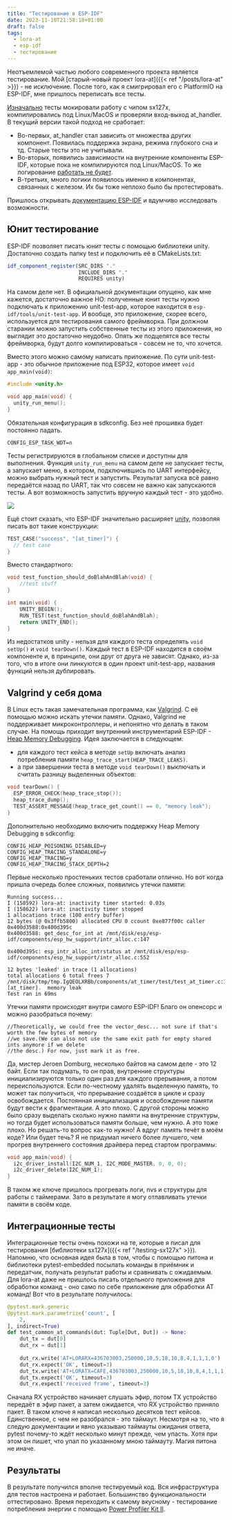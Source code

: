 ```yaml
---
title: "Тестирование в ESP-IDF"
date: 2023-11-10T21:58:18+01:00
draft: false
tags:
  - lora-at
  - esp-idf
  - тестирование
---
```


Неотъемлемой частью любого современного проекта является тестирование. Мой [старый-новый проект lora-at]({{< ref "/posts/lora-at" >}}) - не исключение. После того, как я смигрировал его с PlatformIO на ESP-IDF, мне пришлось переписать все тесты.

[Изначально](https://github.com/dernasherbrezon/lora-at/blob/7cba855415422f44db5b2759d54e6f59af0f0639/test/test_at/test_AtHandler.cpp) тесты мокировали работу с чипом sx127x, компилировались под Linux/MacOS и проверяли вход-выход at_handler. В текущий версии такой подход не сработает:

 - Во-первых, at_handler стал зависить от множества других компонент. Появилась поддержка экрана, режима глубокого сна и тд. Старые тесты это не учитывали.
 - Во-вторых, появились зависимости на внутренние компоненты ESP-IDF, которые пока не компилируются под Linux/MacOS. То же логирование [работать не будет](https://docs.espressif.com/projects/esp-idf/en/latest/esp32/api-guides/host-apps.html).
 - В-третьих, много логики появилось именно в компонентах, связанных с железом. Их бы тоже неплохо было бы протестировать.
 
Пришлось открывать [документацию ESP-IDF](https://docs.espressif.com/projects/esp-idf/en/latest/esp32/api-guides/unit-tests.html) и вдумчиво исследовать возможности.

## Юнит тестирование

ESP-IDF позволяет писать юнит тесты с помощью библиотеки unity. Достаточно создать папку test и подключить её в CMakeLists.txt:

```cmake
idf_component_register(SRC_DIRS "."
                       INCLUDE_DIRS "."
                       REQUIRES unity)
```

На самом деле нет. В официальной документации опущено, как мне кажется, достаточно важное НО: полученные юнит тесты нужно подключать к приложению unit-test-app, которое находится в ```esp-idf/tools/unit-test-app```. И вообще, это приложение, скорее всего, используется для тестирования самого фреймворка. При должном старании можно запустить собственные тесты из этого приложения, но выглядит это достаточно неудобно. Опять же подцепятся все тесты фреймворка, будут долго компилироваться - совсем не то, что хочется.

Вместо этого можно самому написать приложение. По сути unit-test-app - это обычное приложение под ESP32, которое имеет ```void app_main(void)```:

```c
#include <unity.h>

void app_main(void) {
  unity_run_menu();
}
```

Обязательная конфигурация в sdkconfig. Без неё прошивка будет постоянно падать.

```
CONFIG_ESP_TASK_WDT=n
```

Тесты регистрируются в глобальном списке и доступны для выполнения. Функция ```unity_run_menu``` на самом деле не запускает тесты, а запускает меню, в котором, подключившись по UART интерфейсу, можно выбрать нужный тест и запустить. Результат запуска всё равно передаётся назад по UART, так что совсем не важно как запускаются тесты. А вот возможность запустить вручную каждый тест - это удобно.

![](img/1.png)

Ещё стоит сказать, что ESP-IDF значительно расширяет [unity](https://github.com/ThrowTheSwitch/Unity/blob/master/docs/UnityGettingStartedGuide.md), позволяя писать вот такие конструкции:

```c
TEST_CASE("success", "[at_timer]") {
  // test case
}
```

Вместо стандартного:

```c
void test_function_should_doBlahAndBlah(void) {
    //test stuff
}

int main(void) {
    UNITY_BEGIN();
    RUN_TEST(test_function_should_doBlahAndBlah);
    return UNITY_END();
}
```

Из недостатков unity - нельзя для каждого теста определять ```void setUp()``` и ```void tearDown()```. Каждый тест в ESP-IDF находится в своём компоненте и, в принципе, они друг от друга не зависят. Однако, из-за того, что в итоге они линкуются в один проект unit-test-app, названия функций нельзя дублировать.

## Valgrind у себя дома

В Linux есть такая замечательная программа, как [Valgrind](https://valgrind.org). С её помощью можно искать утечки памяти. Однако, Valgrind не поддерживает микроконтроллеры, и непонятно что делать в таком случае. На помощь приходит внутренний инструментарий ESP-IDF - [Heap Memory Debugging](https://docs.espressif.com/projects/esp-idf/en/latest/esp32/api-reference/system/heap_debug.html). Идея заключается в следующем:

 - для каждого тест кейса в методе ```setUp``` включать анализ потребления памяти ```heap_trace_start(HEAP_TRACE_LEAKS)```.
 - а при завершении теста в методе ```void tearDown()``` выключать и считать разницу выделенных объектов:
 
```c
void tearDown() {
  ESP_ERROR_CHECK(heap_trace_stop());
  heap_trace_dump();
  TEST_ASSERT_MESSAGE(heap_trace_get_count() == 0, "memory leak");
}
```

Дополнительно необходимо включить поддержку Heap Memory Debugging в sdkconfig:

```
CONFIG_HEAP_POISONING_DISABLED=y
CONFIG_HEAP_TRACING_STANDALONE=y
CONFIG_HEAP_TRACING=y
CONFIG_HEAP_TRACING_STACK_DEPTH=2
```

Первые несколько простеньких тестов сработали отлично. Но вот когда пришла очередь более сложных, появились утечки памяти:

```
Running success...
I (158592) lora-at: inactivity timer started: 0.03s
I (158622) lora-at: inactivity timer stopped
1 allocations trace (100 entry buffer)
12 bytes (@ 0x3ffb5800) allocated CPU 0 ccount 0xe877f00c caller 0x400d3588:0x400d395c
0x400d3588: get_desc_for_int at /mnt/disk/esp/esp-idf/components/esp_hw_support/intr_alloc.c:147

0x400d395c: esp_intr_alloc_intrstatus at /mnt/disk/esp/esp-idf/components/esp_hw_support/intr_alloc.c:552

12 bytes 'leaked' in trace (1 allocations)
total allocations 6 total frees 7
/mnt/disk/tmp/tmp.IgQEOLXRBb/components/at_timer/test/test_at_timer.c:18:success:FAIL:Function [at_timer].  memory leak
Test ran in 69ms
```

Утечки памяти происходят внутри самого ESP-IDF! Благо он опенсорс и можно разобраться почему:

```
//Theoretically, we could free the vector_desc... not sure if that's worth the few bytes of memory
//we save.(We can also not use the same exit path for empty shared ints anymore if we delete
//the desc.) For now, just mark it as free.
```

Да, мистер Jeroen Domburg, несколько байтов на самом деле - это 12 байт. Если так подумать, то он прав, внутренние структуры инициализируются только один раз для каждого прерывания, а потом переиспользуются. Если по-честному удалять выделенную память, то может так получиться, что прерывание создаётся в цикле и сразу освобождается. Постоянная инициализация и освобождение памяти будут вести к фрагментации. А это плохо. С другой стороны можно было сразу выделать сколько нужно памяти на внутренние структуры, но тогда будет использоваться памяти больше, чем нужно. А это тоже плохо. Но решать-то вопрос как-то нужно! А вдруг память течёт в моём коде? Или будет течь? Я не придумал ничего более лучшего, чем прогрев внутреннего состояния драйвера перед стартом программы:

```c
void app_main(void) {
  i2c_driver_install(I2C_NUM_1, I2C_MODE_MASTER, 0, 0, 0);
  i2c_driver_delete(I2C_NUM_1);
}
```

В таком же ключе пришлось прогревать логи, nvs и структуры для работы с таймерами. Зато в результате я могу отлавливать утечки памяти в своём коде.

## Интеграционные тесты

Интеграционные тесты очень похожи на те, которые я писал для тестирования [библиотеки sx127x]({{< ref "/testing-sx127x" >}}). Напомню, что основная идея была в том, чтобы с помощью питона и библиотеки pytest-embedded посылать команды в приёмник и передатчик, получать результат работы и сравнивать с ожидаемым. Для lora-at даже не пришлось писать отдельного приложения для обработки команд - оно само по себе приложение для обработки AT команд! Вот что в результате получилось:

```python
@pytest.mark.generic
@pytest.mark.parametrize('count', [
    2,
], indirect=True)
def test_common_at_commands(dut: Tuple[Dut, Dut]) -> None:
    dut_tx = dut[0]
    dut_rx = dut[1]
    
    dut_rx.write('AT+LORARX=436703003,250000,10,5,18,10,8,4,1,1,1,0')
    dut_rx.expect('OK', timeout=3)
    dut_tx.write('AT+LORATX=CAFE,436703003,250000,10,5,18,10,8,4,1,1,1,0')
    dut_tx.expect('OK', timeout=3)
    dut_rx.expect('received frame', timeout=3)    
```

Сначала RX устройство начинает слушать эфир, потом TX устройство передаёт в эфир пакет, а затем ожидается, что RX устройство приняло пакет. В таком ключе я написал несколько десятков тест кейсов. Единственное, с чем не разобрался - это таймаут. Несмотря на то, что я следую документации и явно указываю таймауты ожидания ответа, pytest почему-то ждёт несколько минут прежде, чем упасть. Хотя при этом он пишет, что упал по указанному мною таймауту. Магия питона не иначе.

## Результаты

В результате получился вполне тестируемый код. Вся инфраструктура для тестов настроена и работает. Большинство функциональности оттестировано. Время переходить к самому вкусному - тестирование потребления энергии с помощью [Power Profiler Kit II](https://www.nordicsemi.com/Products/Development-hardware/Power-Profiler-Kit-2).
